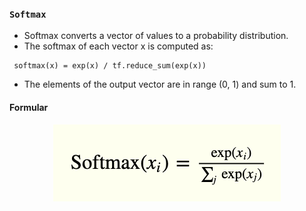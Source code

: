 ### `Softmax` 
* Softmax converts a vector of values to a probability distribution.
* The softmax of each vector x is computed as:
````
 softmax(x) = exp(x) / tf.reduce_sum(exp(x))
````

* The elements of the output vector are in range (0, 1) and sum to 1.

#### Formular

<p align="center">
    <img src="https://github.com/CrispenGari/Keras-API/blob/main/02_Activation_Functions/03_Softmax/1_ui7n5s48-qNF7BBGfDPioQ.png"/>
</p>


